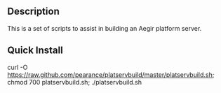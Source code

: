 Description
-----------

This is a set of scripts to assist in building an Aegir platform server.

Quick Install
-------

curl -O https://raw.github.com/pearance/platservbuild/master/platservbuild.sh; chmod 700 platservbuild.sh; ./platservbuild.sh
